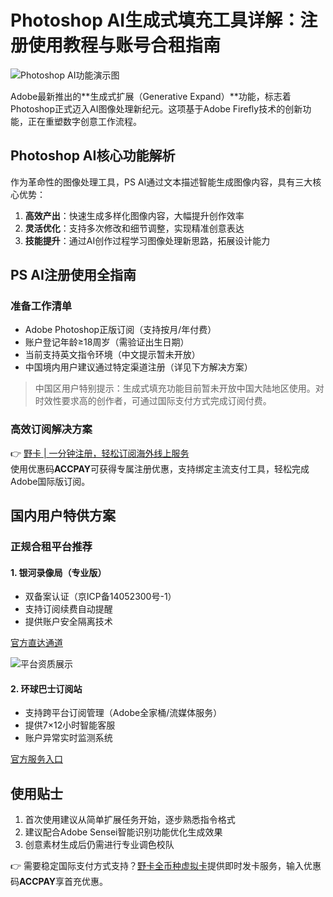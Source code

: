 # Photoshop AI生成式填充工具详解：注册使用教程与账号合租指南

![Photoshop AI功能演示图](https://bbtdd.com/wp-content/uploads/img/4817643558202123.webp)

Adobe最新推出的**生成式扩展（Generative Expand）**功能，标志着Photoshop正式迈入AI图像处理新纪元。这项基于Adobe Firefly技术的创新功能，正在重塑数字创意工作流程。

## Photoshop AI核心功能解析
作为革命性的图像处理工具，PS AI通过文本描述智能生成图像内容，具有三大核心优势：
1. **高效产出**：快速生成多样化图像内容，大幅提升创作效率
2. **灵活优化**：支持多次修改和细节调整，实现精准创意表达
3. **技能提升**：通过AI创作过程学习图像处理新思路，拓展设计能力

## PS AI注册使用全指南
### 准备工作清单
- Adobe Photoshop正版订阅（支持按月/年付费）
- 账户登记年龄≥18周岁（需验证出生日期）
- 当前支持英文指令环境（中文提示暂未开放）
- 中国境内用户建议通过特定渠道注册（详见下方解决方案）

> 中国区用户特别提示：生成式填充功能目前暂未开放中国大陆地区使用。对时效性要求高的创作者，可通过国际支付方式完成订阅付费。

### 高效订阅解决方案
👉 [野卡 | 一分钟注册，轻松订阅海外线上服务](https://bbtdd.com/yeka)  
使用优惠码**ACCPAY**可获得专属注册优惠，支持绑定主流支付工具，轻松完成Adobe国际版订阅。

## 国内用户特供方案
### 正规合租平台推荐
#### 1. 银河录像局（专业版）
- 双备案认证（京ICP备14052300号-1）
- 支持订阅续费自动提醒
- 提供账户安全隔离技术

[官方直达通道](https://nf.video/5epjc2)

![平台资质展示](https://bbtdd.com/wp-content/uploads/img/935800337226290.webp)

#### 2. 环球巴士订阅站
- 支持跨平台订阅管理（Adobe全家桶/流媒体服务）
- 提供7×12小时智能客服
- 账户异常实时监测系统

[官方服务入口](https://nf.video/twh23s/?gid=18)


## 使用贴士
1. 首次使用建议从简单扩展任务开始，逐步熟悉指令格式
2. 建议配合Adobe Sensei智能识别功能优化生成效果
3. 创意素材生成后仍需进行专业调色校队

👉 需要稳定国际支付方式支持？[野卡全币种虚拟卡](https://bbtdd.com/yeka)提供即时发卡服务，输入优惠码**ACCPAY**享首充优惠。